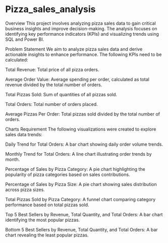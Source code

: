 # Pizza_sales_analysis
Overview
This project involves analyzing pizza sales data to gain critical business insights and improve decision-making. The analysis focuses on identifying key performance indicators (KPIs) and visualizing trends using SQL and Power BI.

Problem Statement
We aim to analyze pizza sales data and derive actionable insights to enhance performance. The following KPIs need to be calculated:

Total Revenue: Total price of all pizza orders.

Average Order Value: Average spending per order, calculated as total revenue divided by the total number of orders.

Total Pizzas Sold: Sum of quantities of all pizzas sold.

Total Orders: Total number of orders placed.

Average Pizzas Per Order: Total pizzas sold divided by the total number of orders.

Charts Requirement
The following visualizations were created to explore sales data trends:

Daily Trend for Total Orders: A bar chart showing daily order volume trends.

Monthly Trend for Total Orders: A line chart illustrating order trends by month.

Percentage of Sales by Pizza Category: A pie chart highlighting the popularity of pizza categories based on sales contributions.

Percentage of Sales by Pizza Size: A pie chart showing sales distribution across pizza sizes.

Total Pizzas Sold by Pizza Category: A funnel chart comparing category performance based on total pizzas sold.

Top 5 Best Sellers by Revenue, Total Quantity, and Total Orders: A bar chart identifying the most popular pizzas.

Bottom 5 Best Sellers by Revenue, Total Quantity, and Total Orders: A bar chart revealing the least popular pizzas.
